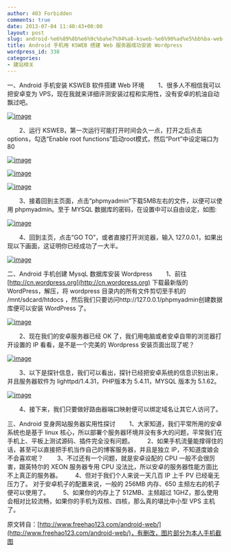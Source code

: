 ```yaml
---
author: 403 Forbidden
comments: true
date: 2013-07-04 11:40:43+00:00
layout: post
slug: android-%e6%89%8b%e6%9c%ba%e7%94%a8-ksweb-%e6%90%ad%e5%bb%ba-web-%e6%9c%8d%e5%8a%a1%e5%99%a8%e6%88%90%e5%8a%9f%e5%ae%89%e8%a3%85-wordpress
title: Android 手机用 KSWEB 搭建 Web 服务器成功安装 Wordpress
wordpress_id: 338
categories:
- 建站相关
---
```

一、Android 手机安装 KSWEB 软件搭建 Web 环境
　　1、很多人不相信我可以把安卓变为 VPS，现在我就来详细评测安装过程和实用性，没有安卓的机油自动飘过吧。


[![image](http://bcs.duapp.com/sxbdotpw/1372936287203.png)](http://bcs.duapp.com/sxbdotpw/1372936287203.png)



　　2、运行 KSWEB，第一次运行可能打开时间会久一点，打开之后点击 options，勾选“Enable root functions”启动root模式，然后“Port”中设定端口为80


[![image](http://bcs.duapp.com/sxbdotpw/1372936393353.png)](http://bcs.duapp.com/sxbdotpw/1372936393353.png)



[![image](http://bcs.duapp.com/sxbdotpw/1372936531487.png)](http://bcs.duapp.com/sxbdotpw/1372936531487.png)



[![image](http://bcs.duapp.com/sxbdotpw/1372936552310.png)](http://bcs.duapp.com/sxbdotpw/1372936552310.png)



　　3、接着回到主页面，点击“phpmyadmin”下载5MB左右的文件，以便可以使用 phpmyadmin。至于 MYSQL 数据库的密码，在设置中可以自由设定，如图:


[![image](http://bcs.duapp.com/sxbdotpw/1372936615060.png)](http://bcs.duapp.com/sxbdotpw/1372936615060.png)



　　4、回到主页，点击“GO TO”，或者直接打开浏览器，输入 127.0.0.1，如果出现以下画面，这证明你已经成功了一大半。


[![image](http://bcs.duapp.com/sxbdotpw/andriod-vps_04.gif)](http://bcs.duapp.com/sxbdotpw/andriod-vps_04.gif)



二、Android 手机创建 MysqL 数据库安装 Wordpress
　　1、前往 [http://cn.wordpress.org](http://cn.wordpress.org) 下载最新版的 WordPress，解压，将 wordpress 目录内的所有文件剪切至手机的 /mnt/sdcard/htdocs ，然后我们只要访问http://127.0.0.1/phpmyadmin创建数据库便可以安装 WordPress 了。


[![image](http://bcs.duapp.com/sxbdotpw/andriod-vps_10.gif)](http://bcs.duapp.com/sxbdotpw/andriod-vps_10.gif)



　　2、现在我们的安卓服务器已经 OK 了，我们用电脑或者安卓自带的浏览器打开设置的 IP 看看，是不是一个完美的 Wordpress 安装页面出现了呢？


[![image](http://bcs.duapp.com/sxbdotpw/1372937591980.png)](http://bcs.duapp.com/sxbdotpw/1372937591980.png)



　　3、以下是探针信息，我们可以看出，探针已经把安卓系统的信息识别出来，并且服务器软件为 lighttpd/1.4.31，PHP版本为 5.4.11，MYSQL 版本为 5.1.62。


[![image](http://bcs.duapp.com/sxbdotpw/andriod-vps_12.gif)](http://bcs.duapp.com/sxbdotpw/andriod-vps_12.gif)



　　4、接下来，我们只要做好路由器端口映射便可以绑定域名让其它人访问了。

三、Android 变身网站服务器实用性探讨
　　1、大家知道，我们平常所用的安卓系统也是基于 linux 核心，所以部署个服务器环境并没有多大的问题，平常我们在手机上、平板上测试源码、插件完全没有问题。
　　2、如果手机流量能撑得住的话，甚至可以直接把手机当作自己的博客服务器，并且是独立 IP，不知道度娘会不会喜欢呢？
　　3、不过还有一个问题，就是安卓设配的 CPU 一般不会很厉害，跟英特尔的 XEON 服务器专用 CPU 没法比，所以安卓的服务器性能方面比不上真正的服务器。
　　4、但对于我们个人来说一天几百 IP 上千 PV 已经毫无压力了。 对于安卓机子的配置来说，一般的 256MB 内存、650 主频左右的机子便可以使用了。
　　5、如果你的内存上了 512MB、主频超过 1GHZ，那么使用会相对比较流畅，如果你的手机为双核、四核，那么真的堪比中小型 VPS 主机了。

原文转自：[http://www.freehao123.com/android-web/](http://www.freehao123.com/android-web/)，有删改，图片部分为本人手机截图

